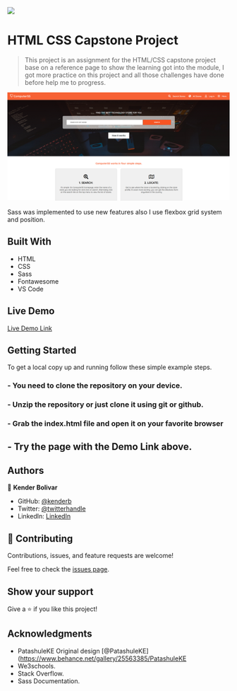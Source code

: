 ![](https://img.shields.io/badge/Microverse-blueviolet)

# HTML CSS Capstone Project

> This project is an assignment for the HTML/CSS capstone project base on a reference page to show the learning got into the module, I got more practice on this project and all those challenges have done before help me to progress.

![screenshot](./assets/images/screen-shots/2020-10-19_13-27.png)

Sass was implemented to use new features also I use flexbox grid system and position.

## Built With

- HTML
- CSS
- Sass
- Fontawesome
- VS Code

## Live Demo

[Live Demo Link](https://kenderb.github.io/HTML-CSS-capstone/)


## Getting Started


To get a local copy up and running follow these simple example steps.

### - You need to clone the repository on your device.

### - Unzip the repository or just clone it using git or github.

### - Grab the index.html file and open it on your favorite browser

##  - Try the page with the Demo Link above.



## Authors

👤 **Kender Bolivar**

- GitHub: [@kenderb](https://github.com/kenderb)
- Twitter: [@twitterhandle](https://twitter.com/KBTarts )
- LinkedIn: [LinkedIn](https://www.linkedin.com/in/kender-bolivar-1736086b/ )

## 🤝 Contributing

Contributions, issues, and feature requests are welcome!

Feel free to check the [issues page](https://github.com/kenderb/HTML-CSSCapstoneProject/issues).

## Show your support

Give a ⭐️ if you like this project!

## Acknowledgments
- PatashuleKE Original design [@PatashuleKE](https://www.behance.net/gallery/25563385/PatashuleKE
- We3schools.
- Stack Overflow.
- Sass Documentation.
